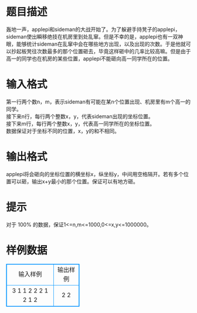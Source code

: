 # 

 
 # 题目描述 
轰地一声，applepi和sideman的大战开始了。为了躲避手持凳子的applepi，sideman使出瞬移绝技在机房里到处乱窜。但是不幸的是，applepi也有一双神眼，能够统计sideman在乱窜中会在哪些地方出现，以及出现的次数。于是他就可以抄起板凳往次数最多的那个位置砸去，毕竟这样砸中的几率比较高嘛。但是由于高一的同学也在机房的某些位置，applepi不能砸向高一同学所在的位置。 

 
 # 输入格式 
第一行两个数n，m，表示sideman有可能在某n个位置出现、机房里有m个高一的同学。<br>接下来n行，每行两个整数x，y，代表sideman出现的坐标位置。<br>接下来m行，每行两个整数x，y，代表高一同学所在的坐标位置。<br>数据保证对于坐标不同的位置，x，y的和不相同。<br> 

 
 # 输出格式 
applepi将会砸向的坐标位置的横坐标x，纵坐标y，中间用空格隔开。若有多个位置可以砸，输出x+y最小的那个位置。保证可以有地方砸。 

 
 # 提示 
对于&nbsp;100%&nbsp;的数据，保证1&lt;=n,m&lt;=1000,0&lt;=x,y&lt;=1000000。 
# 样例数据
<style>
        table,table tr th, table tr td { border:1px solid #0094ff; }
        table { width: 200px; min-height: 25px; line-height: 25px; text-align: center; border-collapse: collapse;}   
    </style>
<table>
	<tr>
		<td>输入样例</td>
		<td>输出样例</td>
	</tr>
<tr><td>3 1
1 2
2 2
1 2
1 2
</td><td>2 2</td></tr></table>
